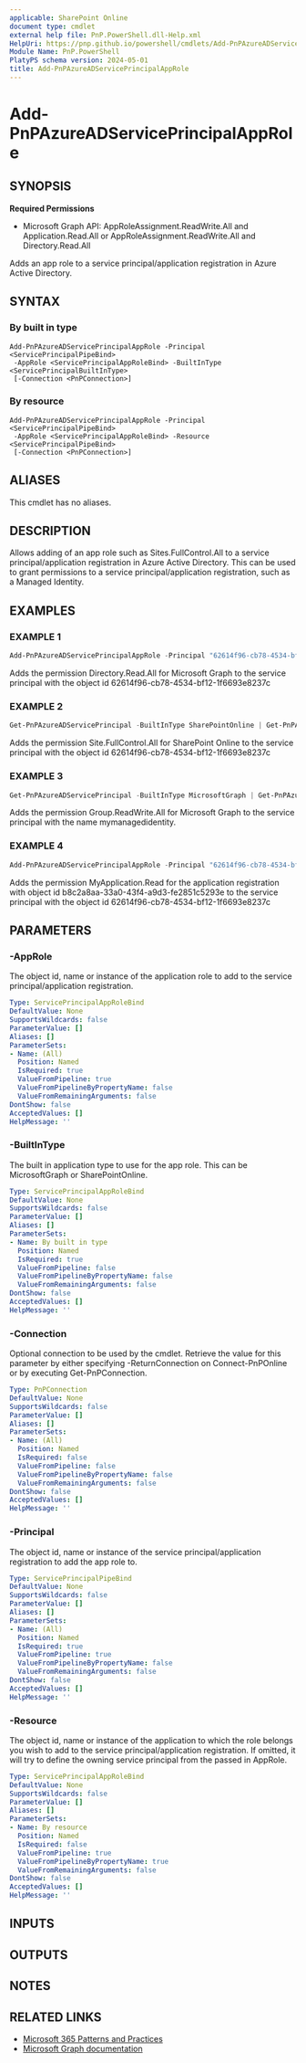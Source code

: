 ```yaml
---
applicable: SharePoint Online
document type: cmdlet
external help file: PnP.PowerShell.dll-Help.xml
HelpUri: https://pnp.github.io/powershell/cmdlets/Add-PnPAzureADServicePrincipalAppRole.html
Module Name: PnP.PowerShell
PlatyPS schema version: 2024-05-01
title: Add-PnPAzureADServicePrincipalAppRole
---
```


# Add-PnPAzureADServicePrincipalAppRole

## SYNOPSIS

**Required Permissions**

  *  Microsoft Graph API: AppRoleAssignment.ReadWrite.All and Application.Read.All or AppRoleAssignment.ReadWrite.All and Directory.Read.All

Adds an app role to a service principal/application registration in Azure Active Directory.

## SYNTAX

### By built in type

```
Add-PnPAzureADServicePrincipalAppRole -Principal <ServicePrincipalPipeBind>
 -AppRole <ServicePrincipalAppRoleBind> -BuiltInType <ServicePrincipalBuiltInType>
 [-Connection <PnPConnection>]
```

### By resource

```
Add-PnPAzureADServicePrincipalAppRole -Principal <ServicePrincipalPipeBind>
 -AppRole <ServicePrincipalAppRoleBind> -Resource <ServicePrincipalPipeBind>
 [-Connection <PnPConnection>]
```

## ALIASES

This cmdlet has no aliases.

## DESCRIPTION

Allows adding of an app role such as Sites.FullControl.All to a service principal/application registration in Azure Active Directory. This can be used to grant permissions to a service principal/application registration, such as a Managed Identity.

## EXAMPLES

### EXAMPLE 1

```powershell
Add-PnPAzureADServicePrincipalAppRole -Principal "62614f96-cb78-4534-bf12-1f6693e8237c" -AppRole "Directory.Read.All" -BuiltInType MicrosoftGraph
```

Adds the permission Directory.Read.All for Microsoft Graph to the service principal with the object id 62614f96-cb78-4534-bf12-1f6693e8237c

### EXAMPLE 2

```powershell
Get-PnPAzureADServicePrincipal -BuiltInType SharePointOnline | Get-PnPAzureADServicePrincipalAvailableAppRole -Identity "Sites.FullControl.All" | Add-PnPAzureADServicePrincipalAppRole -Principal "62614f96-cb78-4534-bf12-1f6693e8237c"
```

Adds the permission Site.FullControl.All for SharePoint Online to the service principal with the object id 62614f96-cb78-4534-bf12-1f6693e8237c

### EXAMPLE 3

```powershell
Get-PnPAzureADServicePrincipal -BuiltInType MicrosoftGraph | Get-PnPAzureADServicePrincipalAvailableAppRole -Identity "Group.ReadWrite.All" | Add-PnPAzureADServicePrincipalAppRole -Principal "mymanagedidentity"
```

Adds the permission Group.ReadWrite.All for Microsoft Graph to the service principal with the name mymanagedidentity.

### EXAMPLE 4

```powershell
Add-PnPAzureADServicePrincipalAppRole -Principal "62614f96-cb78-4534-bf12-1f6693e8237c" -AppRole "MyApplication.Read" -Resource "b8c2a8aa-33a0-43f4-a9d3-fe2851c5293e"
```

Adds the permission MyApplication.Read for the application registration with object id b8c2a8aa-33a0-43f4-a9d3-fe2851c5293e to the service principal with the object id 62614f96-cb78-4534-bf12-1f6693e8237c

## PARAMETERS

### -AppRole

The object id, name or instance of the application role to add to the service principal/application registration.

```yaml
Type: ServicePrincipalAppRoleBind
DefaultValue: None
SupportsWildcards: false
ParameterValue: []
Aliases: []
ParameterSets:
- Name: (All)
  Position: Named
  IsRequired: true
  ValueFromPipeline: true
  ValueFromPipelineByPropertyName: false
  ValueFromRemainingArguments: false
DontShow: false
AcceptedValues: []
HelpMessage: ''
```

### -BuiltInType

The built in application type to use for the app role. This can be MicrosoftGraph or SharePointOnline.

```yaml
Type: ServicePrincipalAppRoleBind
DefaultValue: None
SupportsWildcards: false
ParameterValue: []
Aliases: []
ParameterSets:
- Name: By built in type
  Position: Named
  IsRequired: true
  ValueFromPipeline: false
  ValueFromPipelineByPropertyName: false
  ValueFromRemainingArguments: false
DontShow: false
AcceptedValues: []
HelpMessage: ''
```

### -Connection

Optional connection to be used by the cmdlet. Retrieve the value for this parameter by either specifying -ReturnConnection on Connect-PnPOnline or by executing Get-PnPConnection.

```yaml
Type: PnPConnection
DefaultValue: None
SupportsWildcards: false
ParameterValue: []
Aliases: []
ParameterSets:
- Name: (All)
  Position: Named
  IsRequired: false
  ValueFromPipeline: false
  ValueFromPipelineByPropertyName: false
  ValueFromRemainingArguments: false
DontShow: false
AcceptedValues: []
HelpMessage: ''
```

### -Principal

The object id, name or instance of the service principal/application registration to add the app role to.

```yaml
Type: ServicePrincipalPipeBind
DefaultValue: None
SupportsWildcards: false
ParameterValue: []
Aliases: []
ParameterSets:
- Name: (All)
  Position: Named
  IsRequired: true
  ValueFromPipeline: true
  ValueFromPipelineByPropertyName: false
  ValueFromRemainingArguments: false
DontShow: false
AcceptedValues: []
HelpMessage: ''
```

### -Resource

The object id, name or instance of the application to which the role belongs you wish to add to the service principal/application registration. If omitted, it will try to define the owning service principal from the passed in AppRole.

```yaml
Type: ServicePrincipalAppRoleBind
DefaultValue: None
SupportsWildcards: false
ParameterValue: []
Aliases: []
ParameterSets:
- Name: By resource
  Position: Named
  IsRequired: false
  ValueFromPipeline: true
  ValueFromPipelineByPropertyName: true
  ValueFromRemainingArguments: false
DontShow: false
AcceptedValues: []
HelpMessage: ''
```

## INPUTS

## OUTPUTS

## NOTES

## RELATED LINKS

- [Microsoft 365 Patterns and Practices](https://aka.ms/m365pnp)
- [Microsoft Graph documentation](https://learn.microsoft.com/graph/api/serviceprincipal-post-approleassignments)
